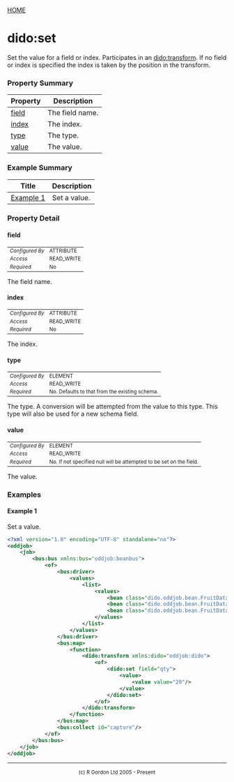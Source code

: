 [HOME](../../../README.md)
# dido:set

Set the value for a field or index. Participates in an [dido:transform](../../../dido/oddjob/transform/Transform.md). If
no field or index is specified the index is taken by the position in the transform.

### Property Summary

| Property | Description |
| -------- | ----------- |
| [field](#propertyfield) | The field name. | 
| [index](#propertyindex) | The index. | 
| [type](#propertytype) | The type. | 
| [value](#propertyvalue) | The value. | 


### Example Summary

| Title | Description |
| ----- | ----------- |
| [Example 1](#example1) | Set a value. |


### Property Detail
#### field <a name="propertyfield"></a>

<table style='font-size:smaller'>
      <tr><td><i>Configured By</i></td><td>ATTRIBUTE</td></tr>
      <tr><td><i>Access</i></td><td>READ_WRITE</td></tr>
      <tr><td><i>Required</i></td><td>No</td></tr>
</table>

The field name.

#### index <a name="propertyindex"></a>

<table style='font-size:smaller'>
      <tr><td><i>Configured By</i></td><td>ATTRIBUTE</td></tr>
      <tr><td><i>Access</i></td><td>READ_WRITE</td></tr>
      <tr><td><i>Required</i></td><td>No</td></tr>
</table>

The index.

#### type <a name="propertytype"></a>

<table style='font-size:smaller'>
      <tr><td><i>Configured By</i></td><td>ELEMENT</td></tr>
      <tr><td><i>Access</i></td><td>READ_WRITE</td></tr>
      <tr><td><i>Required</i></td><td>No. Defaults to that from the existing schema.</td></tr>
</table>

The type. A conversion will be attempted from the value to this type.
This type will also be used for a new schema field.

#### value <a name="propertyvalue"></a>

<table style='font-size:smaller'>
      <tr><td><i>Configured By</i></td><td>ELEMENT</td></tr>
      <tr><td><i>Access</i></td><td>READ_WRITE</td></tr>
      <tr><td><i>Required</i></td><td>No. If not specified null will be attempted to be set on the field.</td></tr>
</table>

The value.


### Examples
#### Example 1 <a name="example1"></a>

Set a value.
```xml
<?xml version="1.0" encoding="UTF-8" standalone="no"?>
<oddjob>
    <job>
        <bus:bus xmlns:bus="oddjob:beanbus">
            <of>
                <bus:driver>
                    <values>
                        <list>
                            <values>
                                <bean class="dido.oddjob.bean.FruitData" price="27.2" qty="5" type="Apple"/>
                                <bean class="dido.oddjob.bean.FruitData" price="31.6" qty="10" type="Orange"/>
                                <bean class="dido.oddjob.bean.FruitData" price="22.1" qty="7" type="Pear"/>
                            </values>
                        </list>
                    </values>
                </bus:driver>
                <bus:map>
                    <function>
                        <dido:transform xmlns:dido="oddjob:dido">
                            <of>
                                <dido:set field="qty">
                                    <value>
                                        <value value="20"/>
                                    </value>
                                </dido:set>
                            </of>
                        </dido:transform>
                    </function>
                </bus:map>
                <bus:collect id="capture"/>
            </of>
        </bus:bus>
    </job>
</oddjob>
```



-----------------------

<div style='font-size: smaller; text-align: center;'>(c) R Gordon Ltd 2005 - Present</div>
